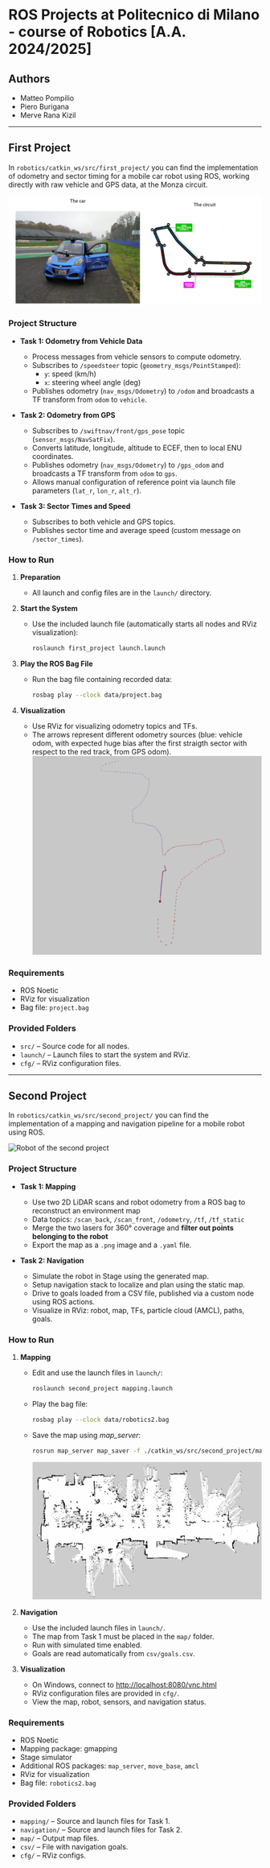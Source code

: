 # ROS Projects at Politecnico di Milano - course of Robotics [A.A. 2024/2025]

## Authors

- Matteo Pompilio
- Piero Burigana
- Merve Rana Kizil

---

## First Project

In `robotics/catkin_ws/src/first_project/` you can find the implementation of odometry and sector timing for a mobile car robot using ROS, working directly with raw vehicle and GPS data, at the Monza circuit.

![Robot of project 1](robot_project1.png)

### Project Structure

- **Task 1: Odometry from Vehicle Data**
  - Process messages from vehicle sensors to compute odometry.
  - Subscribes to `/speedsteer` topic (`geometry_msgs/PointStamped`):  
    - `y`: speed (km/h)  
    - `x`: steering wheel angle (deg)
  - Publishes odometry (`nav_msgs/Odometry`) to `/odom` and broadcasts a TF transform from `odom` to `vehicle`.

- **Task 2: Odometry from GPS**
  - Subscribes to `/swiftnav/front/gps_pose` topic (`sensor_msgs/NavSatFix`).
  - Converts latitude, longitude, altitude to ECEF, then to local ENU coordinates.
  - Publishes odometry (`nav_msgs/Odometry`) to `/gps_odom` and broadcasts a TF transform from `odom` to `gps`.
  - Allows manual configuration of reference point via launch file parameters (`lat_r`, `lon_r`, `alt_r`).

- **Task 3: Sector Times and Speed**
  - Subscribes to both vehicle and GPS topics.
  - Publishes sector time and average speed (custom message on `/sector_times`).

### How to Run

1. **Preparation**
    - All launch and config files are in the `launch/` directory.

2. **Start the System**
    - Use the included launch file (automatically starts all nodes and RViz visualization):

      ```bash
      roslaunch first_project launch.launch
      ```

3. **Play the ROS Bag File**
    - Run the bag file containing recorded data:

      ```bash
      rosbag play --clock data/project.bag
      ```

4. **Visualization**
    - Use RViz for visualizing odometry topics and TFs.
    - The arrows represent different odometry sources (blue: vehicle odom, with expected huge bias after the first straigth sector with respect to the red track, from GPS odom).
    ![alt text](odometry_project1-1.jpg)

### Requirements

- ROS Noetic
- RViz for visualization
- Bag file: `project.bag`

### Provided Folders

- `src/` – Source code for all nodes.
- `launch/` – Launch files to start the system and RViz.
- `cfg/` – RViz configuration files.

---

## Second Project

In `robotics/catkin_ws/src/second_project/` you can find the implementation of a mapping and navigation pipeline for a mobile robot using ROS.

![Robot of the second project](robot_project2.png)

### Project Structure

- **Task 1: Mapping**
  - Use two 2D LiDAR scans and robot odometry from a ROS bag to reconstruct an environment map
  - Data topics: `/scan_back`, `/scan_front`, `/odometry`, `/tf`, `/tf_static`
  - Merge the two lasers for 360° coverage and **filter out points belonging to the robot**
  - Export the map as a `.png` image and a `.yaml` file.

- **Task 2: Navigation**
  - Simulate the robot in Stage using the generated map.
  - Setup navigation stack to localize and plan using the static map.
  - Drive to goals loaded from a CSV file, published via a custom node using ROS actions.
  - Visualize in RViz: robot, map, TFs, particle cloud (AMCL), paths, goals.

### How to Run

1. **Mapping**
    - Edit and use the launch files in `launch/`:

      ```bash
      roslaunch second_project mapping.launch
      ```

    - Play the bag file:

      ```bash
      rosbag play --clock data/robotics2.bag
      ```

    - Save the map using *map_server*:

      ```bash
      rosrun map_server map_saver -f ./catkin_ws/src/second_project/map/map
      ```

      ![Mapping of the second project](mapping_project2.png)

2. **Navigation**
    - Use the included launch files in `launch/`.
    - The map from Task 1 must be placed in the `map/` folder.
    - Run with simulated time enabled.
    - Goals are read automatically from `csv/goals.csv`.

3. **Visualization**
    - On Windows, connect to [http://localhost:8080/vnc.html](http://localhost:8080/vnc.html)
    - RViz configuration files are provided in `cfg/`.
    - View the map, robot, sensors, and navigation status.

### Requirements

- ROS Noetic
- Mapping package: gmapping
- Stage simulator
- Additional ROS packages: `map_server`, `move_base`, `amcl`
- RViz for visualization
- Bag file: `robotics2.bag`

### Provided Folders

- `mapping/` – Source and launch files for Task 1.
- `navigation/` – Source and launch files for Task 2.
- `map/` – Output map files.
- `csv/` – File with navigation goals.
- `cfg/` – RViz configs.

